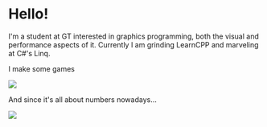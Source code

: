 # Hello!
I'm a student at GT interested in graphics programming, both the visual and performance aspects of it.
Currently I am grinding LearnCPP and marveling at C#'s Linq.

<!--
**aelu419/aelu419** is a ✨ _special_ ✨ repository because its `README.md` (this file) appears on your GitHub profile.

Here are some ideas to get you started:

- 🔭 I’m currently working on ...
- 🌱 I’m currently learning ...
- 👯 I’m looking to collaborate on ...
- 🤔 I’m looking for help with ...
- 💬 Ask me about ...
- 📫 How to reach me: ...
- 😄 Pronouns: ...
- ⚡ Fun fact: ...
-->
I make some games

![](https://alut.itch.io)

And since it's all about numbers nowadays...

![](https://github-readme-stats.vercel.app/api?username=aelu419)
